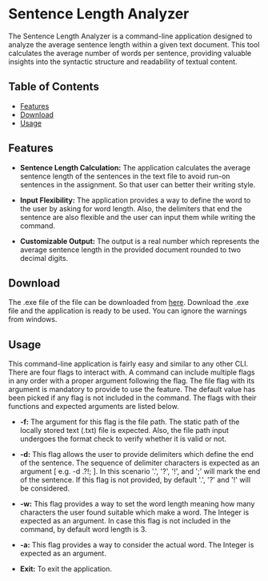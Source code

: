 # Sentence Length Analyzer

The Sentence Length Analyzer is a command-line application designed to analyze the average sentence length within a given text document. This tool calculates the average number of words per sentence, providing valuable insights into the syntactic structure and readability of textual content.


## Table of Contents
- [Features](#features)
- [Download](#download)
- [Usage](#usage)

## Features

- **Sentence Length Calculation:** The application calculates the average sentence length of the sentences in the text file to avoid run-on sentences in the assignment. So that user can better their writing style.
  
- **Input Flexibility:** The application provides a way to define the word to the user by asking for word length. Also, the delimiters that end the sentence are also flexible and the user can input them while writing the command.

- **Customizable Output:** The output is a real number which represents the average sentence length in the provided document rounded to two decimal digits.

## Download

The .exe file of the file can be downloaded from <a href="https://github.com/gOgRABgEEK/SentenceMetricAnalyser/releases/tag/v1.0.0"> here</a>. Download the .exe file and the application is ready to be used. You can ignore the warnings from windows.

## Usage

This command-line application is fairly easy and similar to any other CLI. There are four flags to interact with. A command can include multiple flags in any order with a proper argument following the flag. The file flag with its argument is mandatory to provide to use the feature. The default value has been picked if any flag is not included in the command. The flags with their functions and expected arguments are listed below.
        
- **-f:**  The argument for this flag is the file path. The static path of the locally stored text (.txt) file is expected. Also, the file path input undergoes the format check to verify whether it is valid or not.
  
- **-d:**  This flag allows the user to provide delimiters which define the end of the sentence. The sequence of delimiter characters is expected as an argument [ e.g. -d .?!; ]. In this scenario '.', '?', '!', and ';' will mark the end of the sentence. If this flag is not provided, by default '.', '?' and '!' will be considered.

- **-w:** This flag provides a way to set the word length meaning how many characters the user found suitable which make a word. The Integer is expected as an argument. In case this flag is not included in the command, by default word length is 3.

- **-a:** This flag provides a way to consider the actual word. The Integer is expected as an argument.
  
- **Exit:** To exit the application.
